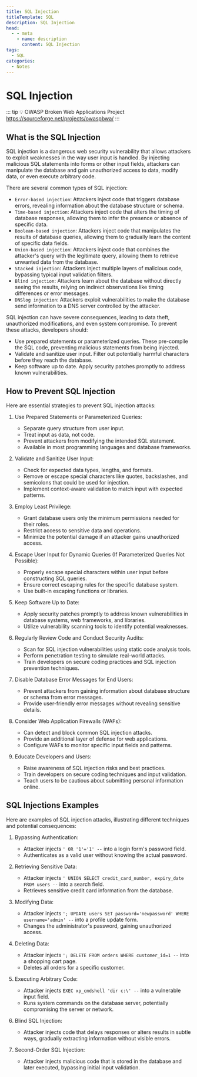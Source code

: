 ```yaml
---
title: SQL Injection
titleTemplate: SQL
description: SQL Injection
head:
  - - meta
    - name: description
      content: SQL Injection
tags:
  - SQL
categories:
  - Notes
---
```


# SQL Injection <Badge type="tip" text="SQL" /><Badge type="warning" text="Notes" />

::: tip 💡 OWASP Broken Web Applications Project
https://sourceforge.net/projects/owaspbwa/
:::

## What is the SQL Injection

SQL injection is a dangerous web security vulnerability that allows attackers to
exploit weaknesses in the way user input is handled. By injecting malicious SQL
statements into forms or other input fields, attackers can manipulate the database
and gain unauthorized access to data, modify data, or even execute arbitrary code.

There are several common types of SQL injection:

- `Error-based injection`: Attackers inject code that triggers database errors,
  revealing information about the database structure or schema.
- `Time-based injection`: Attackers inject code that alters the timing of database
  responses, allowing them to infer the presence or absence of specific data.
- `Boolean-based injection`: Attackers inject code that manipulates the results of
  database queries, allowing them to gradually learn the content of specific data
  fields.
- `Union-based injection`: Attackers inject code that combines the attacker's query
  with the legitimate query, allowing them to retrieve unwanted data from the database.
- `Stacked injection`: Attackers inject multiple layers of malicious code, bypassing
  typical input validation filters.
- `Blind injection`: Attackers learn about the database without directly seeing the
  results, relying on indirect observations like timing differences or error messages.
- `DNSlog injection`: Attackers exploit vulnerabilities to make the database send
  information to a DNS server controlled by the attacker.

SQL injection can have severe consequences, leading to data theft, unauthorized
modifications, and even system compromise. To prevent these attacks, developers
should:

- Use prepared statements or parameterized queries. These pre-compile the SQL
  code, preventing malicious statements from being injected.
- Validate and sanitize user input. Filter out potentially harmful characters
  before they reach the database.
- Keep software up to date. Apply security patches promptly to address known
  vulnerabilities.

## How to Prevent SQL Injection

Here are essential strategies to prevent SQL injection attacks:

1. Use Prepared Statements or Parameterized Queries:

   - Separate query structure from user input.
   - Treat input as data, not code.
   - Prevent attackers from modifying the intended SQL statement.
   - Available in most programming languages and database frameworks.

2. Validate and Sanitize User Input:

   - Check for expected data types, lengths, and formats.
   - Remove or escape special characters like quotes, backslashes, and semicolons
     that could be used for injection.
   - Implement context-aware validation to match input with expected patterns.

3. Employ Least Privilege:

   - Grant database users only the minimum permissions needed for their roles.
   - Restrict access to sensitive data and operations.
   - Minimize the potential damage if an attacker gains unauthorized access.

4. Escape User Input for Dynamic Queries (If Parameterized Queries Not Possible):

   - Properly escape special characters within user input before constructing SQL queries.
   - Ensure correct escaping rules for the specific database system.
   - Use built-in escaping functions or libraries.

5. Keep Software Up to Date:

   - Apply security patches promptly to address known vulnerabilities in database
     systems, web frameworks, and libraries.
   - Utilize vulnerability scanning tools to identify potential weaknesses.

6. Regularly Review Code and Conduct Security Audits:

   - Scan for SQL injection vulnerabilities using static code analysis tools.
   - Perform penetration testing to simulate real-world attacks.
   - Train developers on secure coding practices and SQL injection prevention techniques.

7. Disable Database Error Messages for End Users:

   - Prevent attackers from gaining information about database structure or schema
     from error messages.
   - Provide user-friendly error messages without revealing sensitive details.

8. Consider Web Application Firewalls (WAFs):

   - Can detect and block common SQL injection attacks.
   - Provide an additional layer of defense for web applications.
   - Configure WAFs to monitor specific input fields and patterns.

9. Educate Developers and Users:

   - Raise awareness of SQL injection risks and best practices.
   - Train developers on secure coding techniques and input validation.
   - Teach users to be cautious about submitting personal information online.

## SQL Injections Examples

Here are examples of SQL injection attacks, illustrating different techniques and potential consequences:

1. Bypassing Authentication:

   - Attacker injects `' OR '1'='1' --` into a login form's password field.
   - Authenticates as a valid user without knowing the actual password.

2. Retrieving Sensitive Data:

   - Attacker injects `' UNION SELECT credit_card_number, expiry_date FROM users --`
     into a search field.
   - Retrieves sensitive credit card information from the database.

3. Modifying Data:

   - Attacker injects `'; UPDATE users SET password='newpassword' WHERE username='admin' --`
     into a profile update form.
   - Changes the administrator's password, gaining unauthorized access.

4. Deleting Data:

   - Attacker injects `'; DELETE FROM orders WHERE customer_id=1 --`
     into a shopping cart page.
   - Deletes all orders for a specific customer.

5. Executing Arbitrary Code:

   - Attacker injects `EXEC xp_cmdshell 'dir c:\' --` into a vulnerable input field.
   - Runs system commands on the database server, potentially compromising the
     server or network.

6. Blind SQL Injection:

   - Attacker injects code that delays responses or alters results in subtle ways,
     gradually extracting information without visible errors.

7. Second-Order SQL Injection:

   - Attacker injects malicious code that is stored in the database and later executed,
     bypassing initial input validation.
